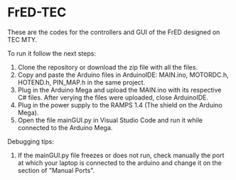 # FrED-TEC
These are the codes for the controllers and GUI of the FrED designed on TEC MTY.

To run it follow the next steps:
1. Clone the repository or download the zip file with all the files.
2. Copy and paste the Arduino files in ArduinoIDE: MAIN.ino, MOTORDC.h, HOTEND.h, PIN_MAP.h in the same project.
3. Plug in the Arduino Mega and upload the MAIN.ino with its respective C# files. After verying the files were uploaded, close ArduinoIDE.
4. Plug in the power supply to the RAMPS 1.4 (The shield on the Arduino Mega).
5. Open the file mainGUI.py in Visual Studio Code and run it while connected to the Arduino Mega.

Debugging tips:
1. If the mainGUI.py file freezes or does not run, check manually the port at which your laptop is connected to the arduino and change it on the section of "Manual Ports".
